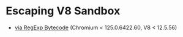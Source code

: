 # Escaping V8 Sandbox

- [via RegExp Bytecode](./via%20RegExp%20Bytecode) (Chromium < 125.0.6422.60, V8 < 12.5.56)

